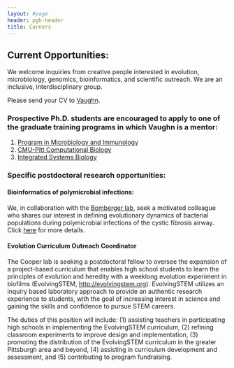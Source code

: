 ```yaml
---
layout: #page
header: pgh-header
title: Careers
---
```

## Current Opportunities:

We welcome inquiries from creative people interested in evolution, microbiology, genomics, bioinformatics, and scientific outreach. We are an inclusive, interdisciplinary group.

Please send your CV to [Vaughn](mailto:vaughn.cooper@pitt.edu).

### Prospective Ph.D. students are encouraged to apply to one of the graduate training programs in which Vaughn is a mentor:
1. [Program in Microbiology and Immunology](http://www.pmi.pitt.edu)
2. [CMU-Pitt Computational Biology](http://www.compbio.cmu.edu)
3. [Integrated Systems Biology](https://www.isb.pitt.edu)

### Specific postdoctoral research opportunities:

#### Bioinformatics of polymicrobial infections:
We, in collaboration with the [Bomberger lab](http://www.mmg.pitt.edu/lab/bomberger-lab), seek a motivated colleague who shares our interest in defining evolutionary dynamics of bacterial populations during polymicrobial infections of the cystic fibrosis airway. Click [here](http://postdocjobs.hs.pitt.edu/ViewPost.aspx?q=963) for more details.

#### Evolution Curriculum Outreach Coordinator
The Cooper lab is seeking a postdoctoral fellow to oversee the expansion of a project-based curriculum that enables high school students to learn the principles of evolution and heredity with a weeklong evolution experiment in biofilms (EvolvingSTEM, http://evolvingstem.org). EvolvingSTEM utilizes an inquiry based laboratory approach to provide an authentic research experience to students, with the goal of increasing interest in science and gaining the skills and confidence to pursue STEM careers. 

The duties of this position will include: (1) assisting teachers in participating high schools in implementing the EvolvingSTEM curriculum, (2) refining classroom experiments to improve design and implementation, (3) promoting the distribution of the EvolvingSTEM curriculum in the greater Pittsburgh area and beyond, (4) assisting in curriculum development and assessment, and (5) contributing to program fundraising. 
